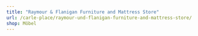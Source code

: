 ```yaml
---
title: "Raymour & Flanigan Furniture and Mattress Store"
url: /carle-place/raymour-und-flanigan-furniture-and-mattress-store/
shop: Möbel
---
```

